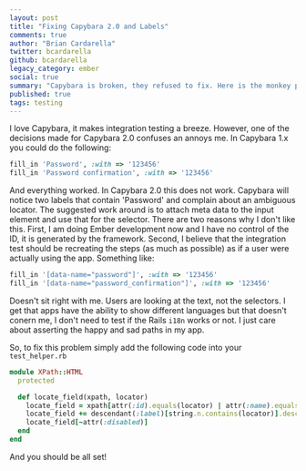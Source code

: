 ```yaml
---
layout: post
title: "Fixing Capybara 2.0 and Labels"
comments: true
author: "Brian Cardarella"
twitter: bcardarella
github: bcardarella
legacy_category: ember
social: true
summary: "Capybara is broken, they refused to fix. Here is the monkey patch"
published: true
tags: testing
---
```


I love Capybara, it makes integration testing a breeze. However, one of
the decisions made for Capybara 2.0 confuses an annoys me. In Capybara
1.x you could do the following:

```ruby
fill_in 'Password', :with => '123456'
fill_in 'Password confirmation', :with => '123456'
```

And everything worked. In Capybara 2.0 this does not work. Capybara will
notice two labels that contain 'Password' and complain about an
ambiguous locator. The suggested work around is to attach meta data to
the input element and use that for the selector. There are two reasons
why I don't like this. First, I am doing Ember development now and I
have no control of the ID, it is generated by the framework. Second, I
believe that the integration test should be recreating the steps (as
much as possible) as if a user were actually using the app. Something
like:

```ruby
fill_in '[data-name="password"]', :with => '123456'
fill_in '[data-name="password_confirmation"]', :with => '123456'
```

Doesn't sit right with me. Users are looking at the text, not the selectors.
I get that apps have the ability to show different languages but that doesn't conern me, I don't need
to test if the Rails `i18n` works or not. I just care about asserting the happy and sad
paths in my app.

So, to fix this problem simply add the
following code into your `test_helper.rb`

```ruby
module XPath::HTML
  protected

  def locate_field(xpath, locator)
    locate_field = xpath[attr(:id).equals(locator) | attr(:name).equals(locator) | attr(:placeholder).equals(locator) | attr(:id).equals(anywhere(:label)[string.n.equals(locator)].attr(:for))]
    locate_field += descendant(:label)[string.n.contains(locator)].descendant(xpath)
    locate_field[~attr(:disabled)]
  end
end
```

And you should be all set!
